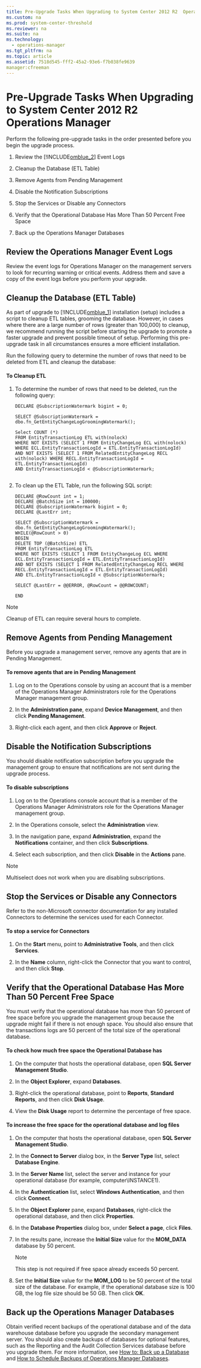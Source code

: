 ```yaml
---
title: Pre-Upgrade Tasks When Upgrading to System Center 2012 R2  Operations Manager
ms.custom: na
ms.prod: system-center-threshold
ms.reviewer: na
ms.suite: na
ms.technology: 
  - operations-manager
ms.tgt_pltfrm: na
ms.topic: article
ms.assetid: 7518d545-fff2-45a2-93e6-f7b038fe9639
manager:cfreeman
---
```

# Pre-Upgrade Tasks When Upgrading to System Center 2012 R2  Operations Manager
Perform the following pre\-upgrade tasks in the order presented before you begin the upgrade process.  
  
1.  Review the [!INCLUDE[omblue_2](../../om/manage/includes/omblue_2_md.md)] Event Logs  
  
2.  Cleanup the Database \(ETL Table\)  
  
3.  Remove Agents from Pending Management  
  
4.  Disable the Notification Subscriptions  
  
5.  Stop the Services or Disable any Connectors  
  
6.  Verify that the Operational Database Has More Than 50 Percent Free Space  
  
7.  Back up the Operations Manager Databases  
  
## Review the Operations Manager Event Logs  
Review the event logs for Operations Manager on the management servers to look for recurring warning or critical events. Address them and save a copy of the event logs before you perform your upgrade.  
  
## Cleanup the Database \(ETL Table\)  
As part of upgrade to [!INCLUDE[omblue_1](../../om/manage/includes/omblue_1_md.md)] installation \(setup\) includes a script to cleanup ETL tables, grooming the database.  However, in cases where there are a large number of rows \(greater than 100,000\) to cleanup, we recommend running the script before starting the upgrade to promote a faster upgrade and prevent possible timeout of setup. Performing this pre\-upgrade task in all circumstances ensures a more efficient installation.  
  
Run the following query to determine the number of rows that need to be deleted from ETL and cleanup the database:  
  
#### To Cleanup ETL  
  
1.  To determine the number of rows that need to be deleted, run the following query:  
  
    ```  
    DECLARE @SubscriptionWatermark bigint = 0;  
  
    SELECT @SubscriptionWatermark = dbo.fn_GetEntityChangeLogGroomingWatermark();  
  
    Select COUNT (*)  
    FROM EntityTransactionLog ETL with(nolock)  
    WHERE NOT EXISTS (SELECT 1 FROM EntityChangeLog ECL with(nolock) WHERE ECL.EntityTransactionLogId = ETL.EntityTransactionLogId)  
    AND NOT EXISTS (SELECT 1 FROM RelatedEntityChangeLog RECL with(nolock) WHERE RECL.EntityTransactionLogId = ETL.EntityTransactionLogId)  
    AND EntityTransactionLogId < @SubscriptionWatermark;  
  
    ```  
  
2.  To clean up the ETL Table, run the following SQL script:  
  
    ```  
    DECLARE @RowCount int = 1;  
    DECLARE @BatchSize int = 100000;  
    DECLARE @SubscriptionWatermark bigint = 0;  
    DECLARE @LastErr int;  
  
    SELECT @SubscriptionWatermark = dbo.fn_GetEntityChangeLogGroomingWatermark();  
    WHILE(@RowCount > 0)  
    BEGIN   
    DELETE TOP (@BatchSize) ETL  
    FROM EntityTransactionLog ETL  
    WHERE NOT EXISTS (SELECT 1 FROM EntityChangeLog ECL WHERE ECL.EntityTransactionLogId = ETL.EntityTransactionLogId)  
    AND NOT EXISTS (SELECT 1 FROM RelatedEntityChangeLog RECL WHERE RECL.EntityTransactionLogId = ETL.EntityTransactionLogId)  
    AND ETL.EntityTransactionLogId < @SubscriptionWatermark;  
  
    SELECT @LastErr = @@ERROR, @RowCount = @@ROWCOUNT;  
  
    END  
    ```  
  
> [!NOTE]  
> Cleanup of ETL can require several hours to complete.  
  
## Remove Agents from Pending Management  
Before you upgrade a management server, remove any agents that are in Pending Management.  
  
#### To remove agents that are in Pending Management  
  
1.  Log on to the Operations console by using an account that is a member of the Operations Manager Administrators role for the Operations Manager management group.  
  
2.  In the **Administration pane**, expand **Device Management**, and then click **Pending Management**.  
  
3.  Right\-click each agent, and then click **Approve** or **Reject**.  
  
## Disable the Notification Subscriptions  
You should disable notification subscription before you upgrade the management group to ensure that notifications are not sent during the upgrade process.  
  
#### To disable subscriptions  
  
1.  Log on to the Operations console account that is a member of the Operations Manager Administrators role for the Operations Manager management group.  
  
2.  In the Operations console, select the **Administration** view.  
  
3.  In the navigation pane, expand **Administration**, expand the **Notifications** container, and then click **Subscriptions**.  
  
4.  Select each subscription, and then click **Disable** in the **Actions** pane.  
  
> [!NOTE]  
> Multiselect does not work when you are disabling subscriptions.  
  
## Stop the Services or Disable any Connectors  
Refer to the non\-Microsoft connector documentation for any installed Connectors to determine the services used for each Connector.  
  
#### To stop a service for Connectors  
  
1.  On the **Start** menu, point to **Administrative Tools**, and then click **Services**.  
  
2.  In the **Name** column, right\-click the Connector that you want to control, and then click **Stop**.  
  
## Verify that the Operational Database Has More Than 50 Percent Free Space  
You must verify that the operational database has more than 50 percent of free space before you upgrade the management group because the upgrade might fail if there is not enough space. You should also ensure that the transactions logs are 50 percent of the total size of the operational database.  
  
#### To check how much free space the Operational Database has  
  
1.  On the computer that hosts the operational database, open **SQL Server Management Studio**.  
  
2.  In the **Object Explorer**, expand **Databases**.  
  
3.  Right\-click the operational database, point to **Reports**, **Standard Reports**, and then click **Disk Usage**.  
  
4.  View the **Disk Usage** report to determine the percentage of free space.  
  
#### To increase the free space for the operational database and log files  
  
1.  On the computer that hosts the operational database, open **SQL Server Management Studio**.  
  
2.  In the **Connect to Server** dialog box, in the **Server Type** list, select **Database Engine**.  
  
3.  In the **Server Name** list, select the server and instance for your operational database \(for example, computer\\INSTANCE1\).  
  
4.  In the **Authentication** list, select **Windows Authentication**, and then click **Connect**.  
  
5.  In the **Object Explorer** pane, expand **Databases**, right\-click the operational database, and then click **Properties**.  
  
6.  In the **Database Properties** dialog box, under **Select a page**, click **Files**.  
  
7.  In the results pane, increase the **Initial Size** value for the **MOM\_DATA** database by 50 percent.  
  
    > [!NOTE]  
    > This step is not required if free space already exceeds 50 percent.  
  
8.  Set the **Initial Size** value for the **MOM\_LOG** to be 50 percent of the total size of the database. For example, if the operational database size is 100 GB, the log file size should be 50 GB. Then click **OK**.  
  
## Back up the Operations Manager Databases  
Obtain verified recent backups of the operational database and of the data warehouse database before you upgrade the secondary management server. You should also create backups of databases for optional features, such as the Reporting and the Audit Collection Services database before you upgrade them. For more information, see [How to: Back up a Database](http://go.microsoft.com/fwlink/p/?LinkId=220190) and [How to Schedule Backups of Operations Manager Databases](assetId:///301b7af3-3695-41b5-b91c-e1a672bce591).  
  
